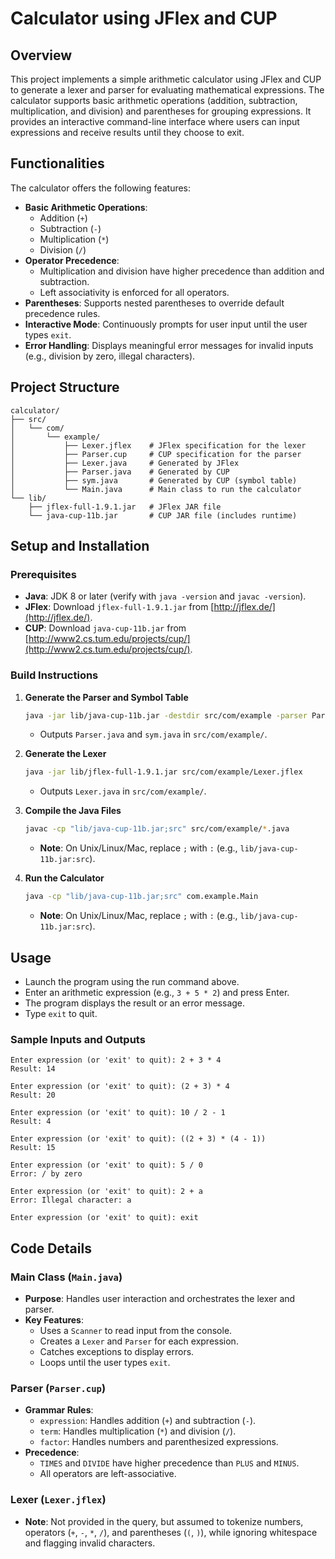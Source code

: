# Calculator using JFlex and CUP

## Overview

This project implements a simple arithmetic calculator using JFlex and CUP to generate a lexer and parser for evaluating mathematical expressions. The calculator supports basic arithmetic operations (addition, subtraction, multiplication, and division) and parentheses for grouping expressions. It provides an interactive command-line interface where users can input expressions and receive results until they choose to exit.

## Functionalities

The calculator offers the following features:

- **Basic Arithmetic Operations**: 
  - Addition (`+`)
  - Subtraction (`-`)
  - Multiplication (`*`)
  - Division (`/`)
- **Operator Precedence**: 
  - Multiplication and division have higher precedence than addition and subtraction.
  - Left associativity is enforced for all operators.
- **Parentheses**: Supports nested parentheses to override default precedence rules.
- **Interactive Mode**: Continuously prompts for user input until the user types `exit`.
- **Error Handling**: Displays meaningful error messages for invalid inputs (e.g., division by zero, illegal characters).

## Project Structure

```
calculator/
├── src/
│   └── com/
│       └── example/
│           ├── Lexer.jflex    # JFlex specification for the lexer
│           ├── Parser.cup     # CUP specification for the parser
│           ├── Lexer.java     # Generated by JFlex
│           ├── Parser.java    # Generated by CUP
│           ├── sym.java       # Generated by CUP (symbol table)
│           └── Main.java      # Main class to run the calculator
└── lib/
    ├── jflex-full-1.9.1.jar   # JFlex JAR file
    └── java-cup-11b.jar       # CUP JAR file (includes runtime)
```

## Setup and Installation

### Prerequisites

- **Java**: JDK 8 or later (verify with `java -version` and `javac -version`).
- **JFlex**: Download `jflex-full-1.9.1.jar` from [http://jflex.de/](http://jflex.de/).
- **CUP**: Download `java-cup-11b.jar` from [http://www2.cs.tum.edu/projects/cup/](http://www2.cs.tum.edu/projects/cup/).

### Build Instructions

1. **Generate the Parser and Symbol Table**
   ```bash
   java -jar lib/java-cup-11b.jar -destdir src/com/example -parser Parser -symbols sym -package com.example src/com/example/Parser.cup
   ```
   - Outputs `Parser.java` and `sym.java` in `src/com/example/`.

2. **Generate the Lexer**
   ```bash
   java -jar lib/jflex-full-1.9.1.jar src/com/example/Lexer.jflex
   ```
   - Outputs `Lexer.java` in `src/com/example/`.

3. **Compile the Java Files**
   ```bash
   javac -cp "lib/java-cup-11b.jar;src" src/com/example/*.java
   ```
   - **Note**: On Unix/Linux/Mac, replace `;` with `:` (e.g., `lib/java-cup-11b.jar:src`).

4. **Run the Calculator**
   ```bash
   java -cp "lib/java-cup-11b.jar;src" com.example.Main
   ```
   - **Note**: On Unix/Linux/Mac, replace `;` with `:` (e.g., `lib/java-cup-11b.jar:src`).

## Usage

- Launch the program using the run command above.
- Enter an arithmetic expression (e.g., `3 + 5 * 2`) and press Enter.
- The program displays the result or an error message.
- Type `exit` to quit.

### Sample Inputs and Outputs

```plaintext
Enter expression (or 'exit' to quit): 2 + 3 * 4
Result: 14

Enter expression (or 'exit' to quit): (2 + 3) * 4
Result: 20

Enter expression (or 'exit' to quit): 10 / 2 - 1
Result: 4

Enter expression (or 'exit' to quit): ((2 + 3) * (4 - 1))
Result: 15

Enter expression (or 'exit' to quit): 5 / 0
Error: / by zero

Enter expression (or 'exit' to quit): 2 + a
Error: Illegal character: a

Enter expression (or 'exit' to quit): exit
```

## Code Details

### Main Class (`Main.java`)

- **Purpose**: Handles user interaction and orchestrates the lexer and parser.
- **Key Features**:
  - Uses a `Scanner` to read input from the console.
  - Creates a `Lexer` and `Parser` for each expression.
  - Catches exceptions to display errors.
  - Loops until the user types `exit`.

### Parser (`Parser.cup`)

- **Grammar Rules**:
  - `expression`: Handles addition (`+`) and subtraction (`-`).
  - `term`: Handles multiplication (`*`) and division (`/`).
  - `factor`: Handles numbers and parenthesized expressions.
- **Precedence**: 
  - `TIMES` and `DIVIDE` have higher precedence than `PLUS` and `MINUS`.
  - All operators are left-associative.

### Lexer (`Lexer.jflex`)

- **Note**: Not provided in the query, but assumed to tokenize numbers, operators (`+`, `-`, `*`, `/`), and parentheses (`(`, `)`), while ignoring whitespace and flagging invalid characters.

